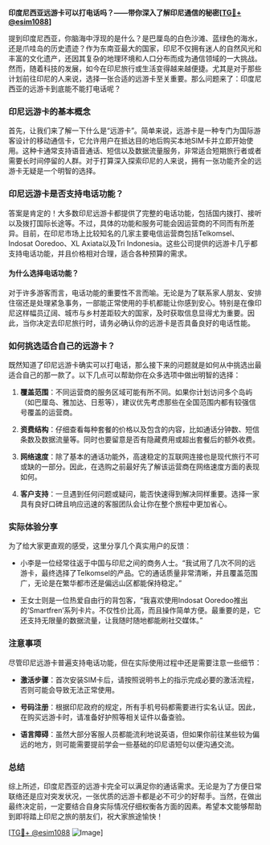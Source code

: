 **印度尼西亚远游卡可以打电话吗？——带你深入了解印尼通信的秘密[[TG💪+ @esim1088](https://t.me/s/esim1088)]**

提到印度尼西亚，你脑海中浮现的是什么？是巴厘岛的白色沙滩、蓝绿色的海水，还是爪哇岛的历史遗迹？作为东南亚最大的国家，印尼不仅拥有迷人的自然风光和丰富的文化遗产，还因其复杂的地理环境和人口分布而成为通信领域的一大挑战。然而，随着科技的发展，如今在印尼旅行或生活变得越来越便捷。尤其是对于那些计划前往印尼的人来说，选择一张合适的远游卡至关重要。那么问题来了：印度尼西亚的远游卡到底能不能打电话呢？

### 印尼远游卡的基本概念

首先，让我们来了解一下什么是“远游卡”。简单来说，远游卡是一种专门为国际游客设计的移动通信卡，它允许用户在抵达目的地后购买本地SIM卡并立即开始使用。这种卡通常支持语音通话、短信以及数据流量服务，非常适合短期旅行者或者需要长时间停留的人群。对于打算深入探索印尼的人来说，拥有一张功能齐全的远游卡无疑是一个明智的选择。

### 印尼远游卡是否支持电话功能？

答案是肯定的！大多数印尼远游卡都提供了完整的电话功能，包括国内拨打、接听以及拨打国际长途等。不过，具体的功能和服务可能会因运营商的不同而有所差异。目前，在印尼市场上比较知名的几家主要电信运营商包括Telkomsel、Indosat Ooredoo、XL Axiata以及Tri Indonesia。这些公司提供的远游卡几乎都支持电话功能，并且价格相对合理，适合各种预算的需求。

#### 为什么选择电话功能？

对于许多游客而言，电话功能的重要性不言而喻。无论是为了联系家人朋友、安排住宿还是处理紧急事务，一部能正常使用的手机都能让你感到安心。特别是在像印尼这样幅员辽阔、城市与乡村差距较大的国家，及时获取信息显得尤为重要。因此，当你决定去印尼旅行时，请务必确认你的远游卡是否具备良好的电话性能。

### 如何挑选适合自己的远游卡？

既然知道了印尼远游卡确实可以打电话，那么接下来的问题就是如何从中挑选出最适合自己的那一款了。以下几点可以帮助你在众多选项中做出明智的选择：

1. **覆盖范围**：不同运营商的服务区域可能有所不同。如果你计划访问多个岛屿（如巴厘岛、雅加达、日惹等），建议优先考虑那些在全国范围内都有较强信号覆盖的运营商。
   
2. **资费结构**：仔细查看每种套餐的价格以及包含的内容，比如通话分钟数、短信条数及数据流量等。同时也要留意是否有隐藏费用或超出套餐后的额外收费。
   
3. **网络速度**：除了基本的通话功能外，高速稳定的互联网连接也是现代旅行不可或缺的一部分。因此，在选购之前最好先了解该运营商在网络速度方面的表现如何。
   
4. **客户支持**：一旦遇到任何问题或疑问，能否快速得到解决同样重要。选择一家具有良好口碑且响应迅速的客服团队会让你在整个旅程中更加省心。

### 实际体验分享

为了给大家更直观的感受，这里分享几个真实用户的反馈：

- 小李是一位经常往返于中国与印尼之间的商务人士。“我试用了几次不同的远游卡，最终选择了Telkomsel的产品。它的通话质量非常清晰，并且覆盖范围广，无论是在繁华都市还是偏远山区都能保持稳定。”
  
- 王女士则是一位热爱自由行的背包客，“我喜欢使用Indosat Ooredoo推出的‘Smartfren’系列卡片。不仅性价比高，而且操作简单方便。最重要的是，它还支持无限量的数据流量，让我随时随地都能刷社交媒体。”

### 注意事项

尽管印尼远游卡普遍支持电话功能，但在实际使用过程中还是需要注意一些细节：

- **激活步骤**：首次安装SIM卡后，请按照说明书上的指示完成必要的激活流程，否则可能会导致无法正常使用。
  
- **号码注册**：根据印尼政府的规定，所有手机号码都需要进行实名认证。因此，在购买远游卡时，请准备好护照等相关证件以备查验。
  
- **语言障碍**：虽然大部分客服人员都能流利地说英语，但如果你前往某些较为偏远的地方，则可能需要提前学会一些基础的印尼语短句以便沟通交流。

### 总结

综上所述，印度尼西亚的远游卡完全可以满足你的通话需求。无论是为了方便日常联络还是应对突发状况，一张优质的远游卡都是必不可少的好帮手。当然，在做出最终决定前，一定要结合自身实际情况仔细权衡各方面的因素。希望本文能够帮助到即将踏上印尼之旅的朋友们，祝大家旅途愉快！

[[TG💪+ @esim1088](https://t.me/s/esim1088) ![Image](https://i.postimg.cc/4NQfJmqS/Snipaste-2025-05-13-00-14-12.png)]